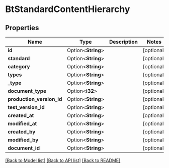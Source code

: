 # BtStandardContentHierarchy

## Properties

Name | Type | Description | Notes
------------ | ------------- | ------------- | -------------
**id** | Option<**String**> |  | [optional]
**standard** | Option<**String**> |  | [optional]
**category** | Option<**String**> |  | [optional]
**types** | Option<**String**> |  | [optional]
**_type** | Option<**String**> |  | [optional]
**document_type** | Option<**i32**> |  | [optional]
**production_version_id** | Option<**String**> |  | [optional]
**test_version_id** | Option<**String**> |  | [optional]
**created_at** | Option<**String**> |  | [optional]
**modified_at** | Option<**String**> |  | [optional]
**created_by** | Option<**String**> |  | [optional]
**modified_by** | Option<**String**> |  | [optional]
**document_id** | Option<**String**> |  | [optional]

[[Back to Model list]](../README.md#documentation-for-models) [[Back to API list]](../README.md#documentation-for-api-endpoints) [[Back to README]](../README.md)


